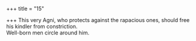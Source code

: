 +++
title = "15"

+++
This very Agni, who protects against the rapacious ones, should free his  kindler from constriction.  
Well-born men circle around him.  
